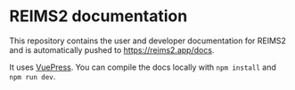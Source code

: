 # REIMS2 documentation

This repository contains the user and developer documentation for REIMS2 and is automatically pushed to https://reims2.app/docs.

It uses [VuePress](https://vuepress.vuejs.org/). You can compile the docs locally with `npm install` and `npm run dev`.
